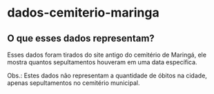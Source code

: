 # dados-cemiterio-maringa

## O que esses dados representam?
Esses dados foram tirados do site antigo do cemitério de Maringá, ele mostra quantos sepultamentos houveram em uma data específica.

Obs.: Estes dados não representam a quantidade de óbitos na cidade, apenas sepultamentos no cemitério municipal.

